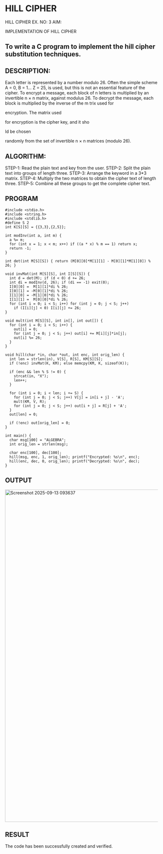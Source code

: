 # HILL CIPHER
HILL CIPHER
EX. NO: 3 AIM:
 

IMPLEMENTATION OF HILL CIPHER
 
## To write a C program to implement the hill cipher substitution techniques.

## DESCRIPTION:

Each letter is represented by a number modulo 26. Often the simple scheme A = 0, B
= 1... Z = 25, is used, but this is not an essential feature of the cipher. To encrypt a message, each block of n letters is  multiplied by an invertible n × n matrix, against modulus 26. To
decrypt the message, each block is multiplied by the inverse of the m trix used for
 
encryption. The matrix used
 
for encryption is the cipher key, and it sho
 
ld be chosen
 
randomly from the set of invertible n × n matrices (modulo 26).


## ALGORITHM:

STEP-1: Read the plain text and key from the user. STEP-2: Split the plain text into groups of length three. STEP-3: Arrange the keyword in a 3*3 matrix.
STEP-4: Multiply the two matrices to obtain the cipher text of length three.
STEP-5: Combine all these groups to get the complete cipher text.

## PROGRAM 
~~~
#include <stdio.h>
#include <string.h>
#include <stdlib.h>
#define S 2
int K[S][S] = {{3,3},{2,5}};

int modInv(int a, int m) {
  a %= m;
  for (int x = 1; x < m; x++) if ((a * x) % m == 1) return x;
  return -1;
}

int det(int M[S][S]) { return (M[0][0]*M[1][1] - M[0][1]*M[1][0]) % 26; }

void invMat(int M[S][S], int I[S][S]) {
  int d = det(M); if (d < 0) d += 26;
  int di = modInv(d, 26); if (di == -1) exit(0);
  I[0][0] =  M[1][1]*di % 26;
  I[0][1] = -M[0][1]*di % 26;
  I[1][0] = -M[1][0]*di % 26;
  I[1][1] =  M[0][0]*di % 26;
  for (int i = 0; i < S; i++) for (int j = 0; j < S; j++)
    if (I[i][j] < 0) I[i][j] += 26;
}

void mult(int M[S][S], int in[], int out[]) {
  for (int i = 0; i < S; i++) {
    out[i] = 0;
    for (int j = 0; j < S; j++) out[i] += M[i][j]*in[j];
    out[i] %= 26;
  }
}

void hill(char *in, char *out, int enc, int orig_len) {
  int len = strlen(in), V[S], R[S], KM[S][S];
  if (!enc) invMat(K, KM); else memcpy(KM, K, sizeof(K));

  if (enc && len % S != 0) {
    strcat(in, "X");
    len++;
  }

  for (int i = 0; i < len; i += S) {
    for (int j = 0; j < S; j++) V[j] = in[i + j] - 'A';
    mult(KM, V, R);
    for (int j = 0; j < S; j++) out[i + j] = R[j] + 'A';
  }
  out[len] = 0;

  if (!enc) out[orig_len] = 0;
}

int main() {
  char msg[100] = "ALGEBRA";
  int orig_len = strlen(msg);

  char enc[100], dec[100];
  hill(msg, enc, 1, orig_len); printf("Encrypted: %s\n", enc);
  hill(enc, dec, 0, orig_len); printf("Decrypted: %s\n", dec);
}
~~~
## OUTPUT
<img width="1919" height="1093" alt="Screenshot 2025-09-13 093637" src="https://github.com/user-attachments/assets/221a6fdb-3c70-4a37-acf4-1c8277e11f80" />

## RESULT
The code has been successfully created and verified.
